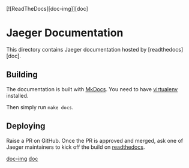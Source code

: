[![ReadTheDocs][doc-img]][doc]

# Jaeger Documentation

This directory contains Jaeger documentation hosted by [readthedocs][doc].

## Building

The documentation is built with [MkDocs](http://www.mkdocs.org/).
You need to have [virtualenv](https://virtualenv.pypa.io/en/stable/) installed.

Then simply run `make docs`.

## Deploying

Raise a PR on GitHub. Once the PR is approved and merged,
ask one of Jaeger maintainers to kick off the build on [readthedocs](https://readthedocs.org/projects/jaeger/).

[doc-img](https://readthedocs.org/projects/jaeger/badge/?version=latest)
[doc](http://jaeger.readthedocs.org/en/latest/)
